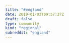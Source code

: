 ```yaml
---
title: "#england"
date: 2019-01-03T09:57:37Z
draft: false
type: community
kind: "regional"
subreddit: "england"
---
```

